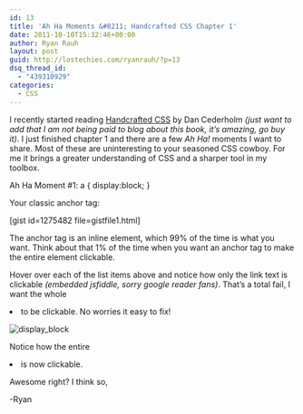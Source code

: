 ```yaml
---
id: 13
title: 'Ah Ha Moments &#8211; Handcrafted CSS Chapter 1'
date: 2011-10-10T15:32:46+00:00
author: Ryan Rauh
layout: post
guid: http://lostechies.com/ryanrauh/?p=13
dsq_thread_id:
  - "439310929"
categories:
  - CSS
---
```

I recently started reading [Handcrafted CSS](http://handcraftedcss.com) by Dan Cederholm _(just want to add that I am not being paid to blog about this book, it&#8217;s amazing, go buy it)_. I just finished chapter 1 and there are a few _Ah Ha!_ moments I want to share. Most of these are uninteresting to your seasoned CSS cowboy. For me it brings a greater understanding of CSS and a sharper tool in my toolbox.

Ah Ha Moment #1: a { display:block; }

Your classic anchor tag:

[gist id=1275482 file=gistfile1.html]

The anchor tag is an inline element, which 99% of the time is what you want. Think about that 1% of the time when you want an anchor tag to make the entire element clickable.



Hover over each of the list items above and notice how only the link text is clickable _(embedded jsfiddle, sorry google reader fans)_. That&#8217;s a total fail, I want the whole <li> to be clickable. No worries it easy to fix!

![display_block](http://cl.ly/062f3E3Z432j2z1A0Z3G/Image_2011-10-10_at_11.06.06_AM.png)



Notice how the entire <li> is now clickable.

Awesome right? I think so,

-Ryan